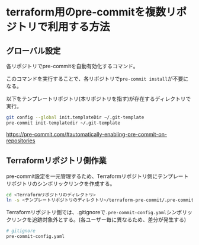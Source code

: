 # terraform用のpre-commitを複数リポジトリで利用する方法

## グローバル設定

各リポジトリでpre-commitを自動有効化するコマンド。

このコマンドを実行することで、各リポジトリで`pre-commit install`が不要になる。

以下をテンプレートリポジトリ(本リポジトリを指す)が存在するディレクトリで実行。

```bash
git config --global init.templateDir ~/.git-template
pre-commit init-templatedir ~/.git-template
```

https://pre-commit.com/#automatically-enabling-pre-commit-on-repositories

## Terraformリポジトリ側作業

pre-commit設定を一元管理するため、Terraformリポジトリ側にテンプレートリポジトリのシンボリックリンクを作成する。

```bash
cd <Terraformリポジトリのディレクトリ>
ln -s <テンプレートリポジトリのディレクトリ>/terraform-pre-commit/.pre-commit-config.yaml ./.pre-commit-config.yaml
```

Terraformリポジトリ側では、.gitignoreで`.pre-commit-config.yaml`シンボリックリンクを追跡対象外とする。(各ユーザー毎に異なるため、差分が発生する)

```bash
# gitignore
pre-commit-config.yaml
```
